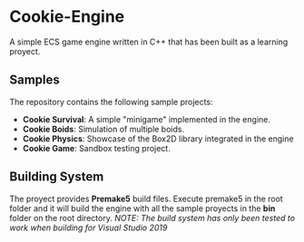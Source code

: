 # Cookie-Engine

A simple ECS game engine written in C++ that has been built as a learning proyect.

## Samples
The repository contains the following sample projects:
* **Cookie Survival**: A simple "minigame" implemented in the engine.
* **Cookie Boids**: Simulation of multiple boids.
* **Cookie Physics**: Showcase of the Box2D library integrated in the engine
* **Cookie Game**: Sandbox testing project.

## Building System
The proyect provides **Premake5** build files.
Execute premake5 in the root folder and it will build the engine with all the sample proyects in the **bin** folder on the root directory.
*NOTE: The build system has only been tested to work when building for Visual Studio 2019*